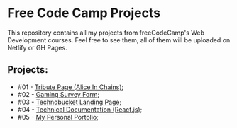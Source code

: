 # Free Code Camp Projects

This repository contains all my projects from freeCodeCamp's Web Development courses. Feel free to see them, all of them will be uploaded on Netlify or GH Pages.

## Projects:

* #01 - [Tribute Page (Alice In Chains)](https://github.com/gughog/freeCodeCamp-projects/tree/master/001-tribute-page);
* #02 - [Gaming Survey Form](https://github.com/gughog/freeCodeCamp-projects/tree/master/002-survey-form);
* #03 - [Technobucket Landing Page](https://github.com/gughog/freeCodeCamp-projects/tree/master/003-product-landing-page);
* #04 - [Technical Documentation (React.js)](https://github.com/gughog/freeCodeCamp-projects/tree/master/004-technical-docs);
* #05 - [My Personal Portolio](https://github.com/gughog/freeCodeCamp-projects/tree/master/005-portfolio);
